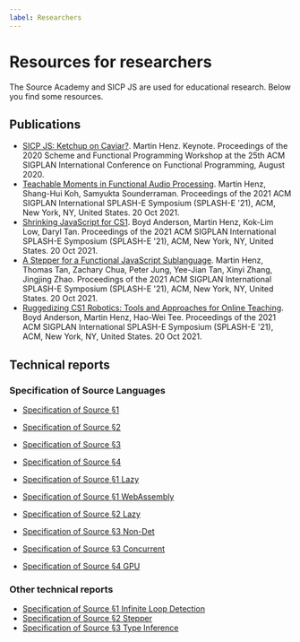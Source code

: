 ```yaml
---
label: Researchers
---
```


# Resources for researchers

The Source Academy and SICP JS are used for educational research. Below you find some resources.

## Publications

- [SICP JS: Ketchup on Caviar?](https://www.comp.nus.edu.sg/~henz/publications/index.html#ketchup2020.abstract). Martin Henz. Keynote. Proceedings of the 2020 Scheme and Functional Programming Workshop at the 25th ACM SIGPLAN International Conference on Functional Programming, August 2020.
- [Teachable Moments in Functional Audio Processing](https://www.comp.nus.edu.sg/~henz/publications/index.html#splasheteachable2021.abstract). Martin Henz, Shang-Hui Koh, Samyukta Sounderraman. Proceedings of the 2021 ACM SIGPLAN International SPLASH-E Symposium (SPLASH-E '21), ACM, New York, NY, United States. 20 Oct 2021.
- [Shrinking JavaScript for CS1](https://www.comp.nus.edu.sg/~henz/publications/index.html#splasheshrinking2021.abstract). Boyd Anderson, Martin Henz, Kok-Lim Low, Daryl Tan. Proceedings of the 2021 ACM SIGPLAN International SPLASH-E Symposium (SPLASH-E '21), ACM, New York, NY, United States. 20 Oct 2021.
- [A Stepper for a Functional JavaScript Sublanguage](https://www.comp.nus.edu.sg/~henz/publications/index.html#splashestepper2021.abstract). Martin Henz, Thomas Tan, Zachary Chua, Peter Jung, Yee-Jian Tan, Xinyi Zhang, Jingjing Zhao. Proceedings of the 2021 ACM SIGPLAN International SPLASH-E Symposium (SPLASH-E '21), ACM, New York, NY, United States. 20 Oct 2021.
- [Ruggedizing CS1 Robotics: Tools and Approaches for Online Teaching](https://www.comp.nus.edu.sg/~henz/publications/index.html#splasheruggedizing2021.abstract). Boyd Anderson, Martin Henz, Hao-Wei Tee. Proceedings of the 2021 ACM SIGPLAN International SPLASH-E Symposium (SPLASH-E '21), ACM, New York, NY, United States. 20 Oct 2021.

## Technical reports

### Specification of Source Languages

- [Specification of Source §1](https://docs.sourceacademy.org/source_1.pdf)
- [Specification of Source §2](https://docs.sourceacademy.org/source_2.pdf)
- [Specification of Source §3](https://docs.sourceacademy.org/source_3.pdf)
- [Specification of Source §4](https://docs.sourceacademy.org/source_4.pdf)

- [Specification of Source §1 Lazy](https://docs.sourceacademy.org/source_1_lazy.pdf)
- [Specification of Source §1 WebAssembly](https://docs.sourceacademy.org/source_1_wasm.pdf)
- [Specification of Source §2 Lazy](https://docs.sourceacademy.org/source_2_lazy.pdf)
- [Specification of Source §3 Non-Det](https://docs.sourceacademy.org/source_3_nondet.pdf)
- [Specification of Source §3 Concurrent](https://docs.sourceacademy.org/source_3_concurrent.pdf)
- [Specification of Source §4 GPU](https://docs.sourceacademy.org/source_4_gpu.pdf)

### Other technical reports

- [Specification of Source §1 Infinite Loop Detection](https://docs.sourceacademy.org/source_1_infinite_loop_detection.pdf)
- [Specification of Source §2 Stepper](https://docs.sourceacademy.org/source_2_stepper.pdf)
- [Specification of Source §3 Type Inference](https://docs.sourceacademy.org/source_3_type_inference.pdf)
